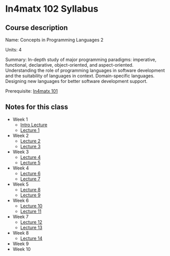 # In4matx 102 Syllabus

## Course description

Name: Concepts in Programming Languages 2

Units: 4

Summary: In-depth study of major programming paradigms: imperative, functional, declarative, object-oriented, and aspect-oriented. Understanding the role of programming languages in software development and the suitability of languages in context. Domain-specific languages. Designing new languages for better software development support.

Prerequisite: [In4matx 101](../../winter-2022/in4matx-101/syllabus.md)

## Notes for this class

- Week 1
    - [Intro Lecture](./week1/course-intro.md)
    - [Lecture 1](./week1/lecture-1.md)
- Week 2
	- [Lecture 2](./week2/lecture-2.md)
	- [Lecture 3](./week2/lecture-3.md)
- Week 3
	- [Lecture 4](./week3/lecture-4.md)
	- [Lecture 5](./week3/lecture-5.md)
- Week 4
	- [Lecture 6](./week4/lecture-6.md)
	- [Lecture 7](./week4/lecture-7.md)
- Week 5
    - [Lecture 8](./week5/lecture-8.md)
    - [Lecture 9](./week5/lecture-9.md)
- Week 6
    - [Lecture 10](./week6/lecture-10.md)
    - [Lecture 11](./week6/lecture-11.md)
- Week 7
    - [Lecture 12](./week7/lecture-12.md)
    - [Lecture 13](./week7/lecture-13.md)
- Week 8
    - [Lecture 14](../week8/lecture-14.md)
- Week 9
- Week 10

